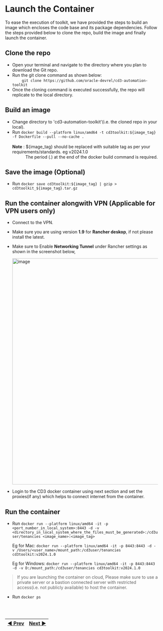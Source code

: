 # Launch the Container
To ease the execution of toolkit, we have provided the steps to build an image which encloses the code base and its package dependencies. Follow the steps provided below  to clone the repo, build the image and finally launch the container.
<br>

## Clone the repo
* Open your terminal and navigate to the directory where you plan to download the Git repo.
* Run the git clone command as shown below:<br/>
&nbsp; &nbsp; &nbsp; &nbsp; ```git clone https://github.com/oracle-devrel/cd3-automation-toolkit```
* Once the cloning command is executed successfully, the repo will replicate to the local directory. 

## Build an image

* Change directory to 'cd3-automation-toolkit'(i.e. the cloned repo in your local).
* Run ```docker build --platform linux/amd64 -t cd3toolkit:${image_tag} -f Dockerfile --pull --no-cache .```<br/>
<br  /><b>Note</b> : ${image_tag} should be replaced with suitable tag as per your requirements/standards. eg v2024.1.0
<br  />&nbsp; &nbsp; &nbsp; &nbsp; &nbsp; &nbsp;The period (.) at the end of the docker build command is required.

## Save the image (Optional)
* Run  ```docker save cd3toolkit:${image_tag} | gzip > cd3toolkit_${image_tag}.tar.gz```

## Run the container alongwith VPN (Applicable for VPN users only)
* Connect to the VPN.
* Make sure you are using version **1.9** for **Rancher deskop**, if not please install the latest.
* Make sure to Enable **Networking Tunnel** under Rancher settings as shown in the screenshot below,
  
     <img width="746" alt="image" src="https://github.com/oracle-devrel/cd3-automation-toolkit/assets/103548537/22e71261-63dc-4218-a3f6-9ef98df820e2">
     
* Login to the CD3 docker container using next section and set the proxies(if any) which helps to connect internet from the container.

## Run the container
* Run  ```docker run --platform linux/amd64 -it -p <port_number_in_local_system>:8443 -d -v <directory_in_local_system_where_the_files_must_be_generated>:/cd3user/tenancies <image_name>:<image_tag>```
  
  Eg for Mac: ```docker run --platform linux/amd64 -it -p 8443:8443 -d -v /Users/<user_name>/mount_path:/cd3user/tenancies cd3toolkit:v2024.1.0```

  Eg for Windows: ```docker run --platform linux/amd64 -it -p 8443:8443 -d -v D:/mount_path:/cd3user/tenancies cd3toolkit:v2024.1.0```
  
> If you are launching the container on cloud, Please make sure to use a private server or a bastion connected server with restricted access(i.e. not publicly available) to host the container.

* Run  ```docker ps```

<br><br>
<div align='center'>

| <a href="/cd3_automation_toolkit/documentation/user_guide/prerequisites.md">:arrow_backward: Prev</a> | <a href="/cd3_automation_toolkit/documentation/user_guide/Connect_container_to_OCI_Tenancy.md">Next :arrow_forward:</a> |
| :---- | -------: |
  
</div>
